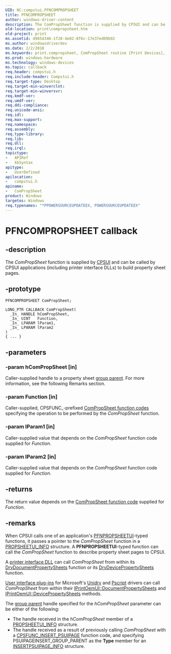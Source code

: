 ```yaml
---
UID: NC:compstui.PFNCOMPROPSHEET
title: PFNCOMPROPSHEET
author: windows-driver-content
description: The ComPropSheet function is supplied by CPSUI and can be called by CPSUI applications (including printer interface DLLs) to build property sheet pages.
old-location: print\compropsheet.htm
old-project: print
ms.assetid: d9654346-1f28-4e02-8f6c-17e37ed09b92
ms.author: windowsdriverdev
ms.date: 2/2/2018
ms.keywords: print.compropsheet, ComPropSheet routine [Print Devices], ComPropSheet, PFNCOMPROPSHEET, PFNCOMPROPSHEET, compstui/ComPropSheet, cpsuifnc_2586427b-a3ae-4c2e-b081-06d58ec310c3.xml
ms.prod: windows-hardware
ms.technology: windows-devices
ms.topic: callback
req.header: compstui.h
req.include-header: Compstui.h
req.target-type: Desktop
req.target-min-winverclnt: 
req.target-min-winversvr: 
req.kmdf-ver: 
req.umdf-ver: 
req.ddi-compliance: 
req.unicode-ansi: 
req.idl: 
req.max-support: 
req.namespace: 
req.assembly: 
req.type-library: 
req.lib: 
req.dll: 
req.irql: 
topictype:
-	APIRef
-	kbSyntax
apitype:
-	UserDefined
apilocation:
-	compstui.h
apiname:
-	ComPropSheet
product: Windows
targetos: Windows
req.typenames: "*PPOWERSOURCEUPDATEEX, POWERSOURCEUPDATEEX"
---
```


# PFNCOMPROPSHEET callback


## -description


The <i>ComPropSheet</i> function is supplied by <a href="https://msdn.microsoft.com/7af3435a-19e0-40a1-9f94-319d9d323856">CPSUI</a> and can be called by CPSUI applications (including printer interface DLLs) to build property sheet pages.


## -prototype


````
PFNCOMPROPSHEET ComPropSheet;

LONG_PTR CALLBACK ComPropSheet(
  _In_ HANDLE hComPropSheet,
  _In_ UINT   Function,
  _In_ LPARAM lParam1,
  _In_ LPARAM lParam2
)
{ ... }
````


## -parameters




### -param hComPropSheet [in]

Caller-supplied handle to a property sheet <a href="https://msdn.microsoft.com/b4c40c15-df16-4af0-81c8-9e70d26ba598">group parent</a>. For more information, see the following Remarks section.


### -param Function [in]

Caller-supplied, CPSFUNC_-prefixed <a href="https://msdn.microsoft.com/library/windows/hardware/ff546214">ComPropSheet function codes</a> specifying the operation to be performed by the <i>ComPropSheet</i> function.


### -param lParam1 [in]

Caller-supplied value that depends on the <i>ComPropSheet</i> function code supplied for <i>Function</i>.


### -param lParam2 [in]

Caller-supplied value that depends on the <i>ComPropSheet</i> function code supplied for <i>Function</i>.


## -returns



The return value depends on the <a href="https://msdn.microsoft.com/ae0755a2-49fc-4297-91dd-46beaa5349a5">ComPropSheet function code</a> supplied for <i>Function</i>.




## -remarks



When CPSUI calls one of an application's <a href="..\compstui\nc-compstui-pfnpropsheetui.md">PFNPROPSHEETUI</a>-typed functions, it passes a pointer to the <i>ComPropSheet</i> function in a <a href="..\compstui\ns-compstui-_propsheetui_info.md">PROPSHEETUI_INFO</a> structure. A <b>PFNPROPSHEETUI</b>-typed function can call the <i>ComPropSheet</i> function to describe property sheet pages to CPSUI.

A <a href="https://msdn.microsoft.com/2a8cf38f-8e27-4e08-9c0f-5d1a4cd854ac">printer interface DLL</a> can call <i>ComPropSheet</i> from within its <a href="..\winddiui\nf-winddiui-drvdocumentpropertysheets.md">DrvDocumentPropertySheets</a> function or its <a href="..\winddiui\nf-winddiui-drvdevicepropertysheets.md">DrvDevicePropertySheets</a> function.


<a href="https://msdn.microsoft.com/22ac2af6-37d8-4913-95af-9c3dc8576d40">User interface plug-ins</a> for Microsoft's <a href="https://msdn.microsoft.com/0a51fa2b-3d09-4a5f-9fff-40604877a414">Unidrv</a> and <a href="https://msdn.microsoft.com/139a10e9-203b-499b-9291-8537eae9189c">Pscript</a> drivers can call <i>ComPropSheet</i> from within their <a href="https://msdn.microsoft.com/library/windows/hardware/ff554173">IPrintOemUI::DocumentPropertySheets</a> and <a href="https://msdn.microsoft.com/library/windows/hardware/ff554165">IPrintOemUI::DevicePropertySheets</a> methods.

The <a href="https://msdn.microsoft.com/b4c40c15-df16-4af0-81c8-9e70d26ba598">group parent</a> handle specified for the <i>hComPropSheet</i> parameter can be either of the following:

<ul>
<li>
The handle received in the <i>hComPropSheet</i> member of a <a href="..\compstui\ns-compstui-_propsheetui_info.md">PROPSHEETUI_INFO</a> structure.

</li>
<li>
The handle received as a result of previously calling <i>ComPropSheet</i> with a <a href="https://msdn.microsoft.com/library/windows/hardware/ff546414">CPSFUNC_INSERT_PSUIPAGE</a> function code, and specifying PSUIPAGEINSERT_GROUP_PARENT as the <b>Type</b> member for an <a href="..\compstui\ns-compstui-_insertpsuipage_info.md">INSERTPSUIPAGE_INFO</a> structure.

</li>
</ul>


